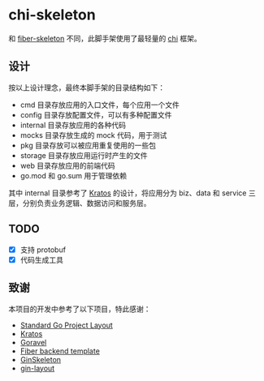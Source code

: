 # chi-skeleton

和 [fiber-skeleton](https://github.com/libtnb/fiber-skeleton) 不同，此脚手架使用了最轻量的 [chi](https://github.com/go-chi/chi) 框架。

## 设计

按以上设计理念，最终本脚手架的目录结构如下：

* cmd 目录存放应用的入口文件，每个应用一个文件
* config 目录存放配置文件，可以有多种配置文件
* internal 目录存放应用的各种代码
* mocks 目录存放生成的 mock 代码，用于测试
* pkg 目录存放可以被应用重复使用的一些包
* storage 目录存放应用运行时产生的文件
* web 目录存放应用的前端代码
* go.mod 和 go.sum 用于管理依赖

其中 internal 目录参考了 [Kratos](https://go-kratos.dev/) 的设计，将应用分为 biz、data 和 service 三层，分别负责业务逻辑、数据访问和服务层。

## TODO

* [x] 支持 protobuf
* [x] 代码生成工具

## 致谢

本项目的开发中参考了以下项目，特此感谢：

* [Standard Go Project Layout](https://github.com/golang-standards/project-layout)
* [Kratos](https://go-kratos.dev/)
* [Goravel](https://github.com/goravel/goravel)
* [Fiber backend template](https://github.com/create-go-app/fiber-go-template)
* [GinSkeleton](https://github.com/qifengzhang007/GinSkeleton)
* [gin-layout](https://github.com/wannanbigpig/gin-layout)
